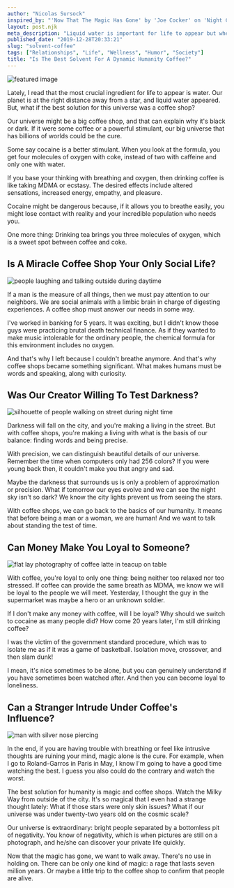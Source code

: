 ```yaml
---
author: "Nicolas Sursock"
inspired_by: "'Now That The Magic Has Gone' by 'Joe Cocker' on 'Night Calls'"
layout: post.njk
meta_description: "Liquid water is important for life to appear but where are you going to take shelter from the storm? Chances are you're going to the coffee shop."
published_date: "2019-12-28T20:33:21"
slug: "solvent-coffee"
tags: ["Relationships", "Life", "Wellness", "Humor", "Society"]
title: "Is The Best Solvent For A Dynamic Humanity Coffee?"
---
```


![featured image](https://images.unsplash.com/photo-1447933601403-0c6688de566e?ixlib=rb-4.0.3&ixid=MnwxMjA3fDB8MHxwaG90by1wYWdlfHx8fGVufDB8fHx8&auto=format&fit=crop)

Lately, I read that the most crucial ingredient for life to appear is water. Our planet is at the right distance away from a star, and liquid water appeared. But, what if the best solution for this universe was a coffee shop?

Our universe might be a big coffee shop, and that can explain why it's black or dark. If it were some coffee or a powerful stimulant, our big universe that has billions of worlds could be the cure.

Some say cocaine is a better stimulant. When you look at the formula, you get four molecules of oxygen with coke, instead of two with caffeine and only one with water.

If you base your thinking with breathing and oxygen, then drinking coffee is like taking MDMA or ecstasy. The desired effects include altered sensations, increased energy, empathy, and pleasure.

Cocaine might be dangerous because, if it allows you to breathe easily, you might lose contact with reality and your incredible population who needs you.

One more thing: Drinking tea brings you three molecules of oxygen, which is a sweet spot between coffee and coke.

## Is A Miracle Coffee Shop Your Only Social Life?

![people laughing and talking outside during daytime](https://images.unsplash.com/photo-1491438590914-bc09fcaaf77a?ixlib=rb-4.0.3&ixid=MnwxMjA3fDB8MHxwaG90by1wYWdlfHx8fGVufDB8fHx8&auto=format&fit=crop&q=80&w=800&h=600)

If a man is the measure of all things, then we must pay attention to our neighbors. We are social animals with a limbic brain in charge of digesting experiences. A coffee shop must answer our needs in some way.

I've worked in banking for 5 years. It was exciting, but I didn't know those guys were practicing brutal death technical finance. As if they wanted to make music intolerable for the ordinary people, the chemical formula for this environment includes no oxygen.

And that's why I left because I couldn't breathe anymore. And that's why coffee shops became something significant. What makes humans must be words and speaking, along with curiosity.

## Was Our Creator Willing To Test Darkness?

![silhouette of people walking on street during night time](https://images.unsplash.com/photo-1611337449232-e3183e932494?ixlib=rb-4.0.3&ixid=MnwxMjA3fDB8MHxwaG90by1wYWdlfHx8fGVufDB8fHx8&auto=format&fit=crop&q=80&w=800&h=600)

Darkness will fall on the city, and you're making a living in the street. But with coffee shops, you're making a living with what is the basis of our balance: finding words and being precise.

With precision, we can distinguish beautiful details of our universe. Remember the time when computers only had 256 colors? If you were young back then, it couldn't make you that angry and sad.

Maybe the darkness that surrounds us is only a problem of approximation or precision. What if tomorrow our eyes evolve and we can see the night sky isn't so dark? We know the city lights prevent us from seeing the stars.

With coffee shops, we can go back to the basics of our humanity. It means that before being a man or a woman, we are human! And we want to talk about standing the test of time.

## Can Money Make You Loyal to Someone?

![flat lay photography of coffee latte in teacup on table](https://images.unsplash.com/photo-1499744937866-d7e566a20a61?ixlib=rb-4.0.3&ixid=MnwxMjA3fDB8MHxwaG90by1wYWdlfHx8fGVufDB8fHx8&auto=format&fit=crop&q=80&w=800&h=600)

With coffee, you're loyal to only one thing: being neither too relaxed nor too stressed. If coffee can provide the same breath as MDMA, we know we will be loyal to the people we will meet. Yesterday, I thought the guy in the supermarket was maybe a hero or an unknown soldier.

If I don't make any money with coffee, will I be loyal? Why should we switch to cocaine as many people did? How come 20 years later, I'm still drinking coffee?

I was the victim of the government standard procedure, which was to isolate me as if it was a game of basketball. Isolation move, crossover, and then slam dunk!

I mean, it's nice sometimes to be alone, but you can genuinely understand if you have sometimes been watched after. And then you can become loyal to loneliness.

## Can a Stranger Intrude Under Coffee's Influence?

![man with silver nose piercing](https://images.unsplash.com/photo-1629719256608-51317205d994?ixlib=rb-4.0.3&ixid=MnwxMjA3fDB8MHxwaG90by1wYWdlfHx8fGVufDB8fHx8&auto=format&fit=crop&q=80&w=800&h=600)

In the end, if you are having trouble with breathing or feel like intrusive thoughts are ruining your mind, magic alone is the cure. For example, when I go to Roland-Garros in Paris in May, I know I'm going to have a good time watching the best. I guess you also could do the contrary and watch the worst.

The best solution for humanity is magic and coffee shops. Watch the Milky Way from outside of the city. It's so magical that I even had a strange thought lately: What if those stars were only skin issues? What if our universe was under twenty-two years old on the cosmic scale?

Our universe is extraordinary: bright people separated by a bottomless pit of negativity. You know of negativity, which is when pictures are still on a photograph, and he/she can discover your private life quickly.

Now that the magic has gone, we want to walk away. There's no use in holding on. There can be only one kind of magic: a rage that lasts seven million years. Or maybe a little trip to the coffee shop to confirm that people are alive. 